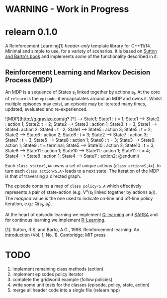 # WARNING - Work in Progress
# relearn 0.1.0

A Reinforcement Learning[1] *header-only* template library for C++11/14.
Minimal and simple to use, for a variety of scenarios.
It is based on [Sutton and Barto's book](https://webdocs.cs.ualberta.ca/~sutton/book/ebook/the-book.html) 
and implements *some* of the functionality described in it.

## Reinforcement Learning and Markov Decision Process (MDP)

An MDP is a sequence of States  s<sub>t</sub> linked together by actions a<sub>t</sub>.
At the core of `relearn` is the `episode`; it encapsulates around an MDP and owns it.
Whilst multiple episodes may exist, an episode may be iterated many times, updated, evaluated
and re-experienced.

![MDP](http://g.gravizo.com/g?
[*] --> State1;
State1 : t = 1;
State1 --> State2 : action 1;
State2: t = 2;
State2 --> State3 : action 1;
State3: t = 3;
State1 --> State4: action 2;
State4 : t =2;
State1 --> State5 : action 3;
State5 : t = 2;
State2 --> State6 : action 2;
State6 : t = 3;
State2 --> State7 : action 3;
State7 : t = 3;
State5 --> State8 : action 1;
State8 : t = 3;
State3 --> State9: action 1;
State9 : t = terminal;
State5 --> State10 : action 2;
State10 : t = 3;
State8 --> State11 : action 1;
State10 --> State11 : action 1;
State11 : t = 4;
State4 --> State8 : action 1;
State4 --> State7 : action2;
@enduml)

Each `class state<S,A>` owns a set of unique actions (`class action<S,A>`).
In turn each `class action<S,A>` leads to a next state.
The iteration of the MDP is that of traversing a directed graph.

The episode contains a map of `class policy<S,A` which effectively represents a pair of
state-action (e.g. V<sup>π</sup>(s<sub>t</sub> linked together by actions a<sub>t</sub>)).
The *mapped* value is the one used to indicate on-line and off-line policy iteration,
e.g.: Q(s<sub>t</sub>, a<sub>t</sub>).

At the heart of episodic learning we implement [Q-learning](https://webdocs.cs.ualberta.ca/~sutton/book/ebook/node65.html) 
and [SARSA](https://webdocs.cs.ualberta.ca/~sutton/book/ebook/node64.html)
and for continous learning we implement [R-Learning](https://webdocs.cs.ualberta.ca/~sutton/book/ebook/node67.html).

 
[1]: Sutton, R.S. and Barto, A.G., 1998. Reinforcement learning: An introduction (Vol. 1, No. 1). Cambridge: MIT press

# TODO

1. implement remaining class methods (action)
2. implement episodes policy iterator
3. complete the gridworld example (follow policies)
4. write some unit tests for the classes (episode, policy, state, action)
5. merge all header code into a single file (relearn.hpp)
